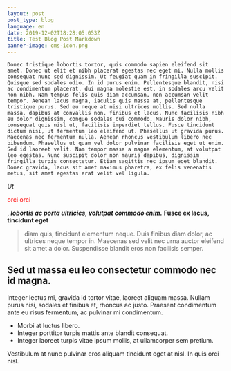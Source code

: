 ```yaml
---
layout: post
post_type: blog
language: en
date: 2019-12-02T18:28:05.053Z
title: Test Blog Post Markdown
banner-image: cms-icon.png
---
```

`Donec tristique lobortis tortor, quis commodo sapien eleifend sit amet. Donec ut elit et nibh placerat egestas nec eget mi. Nulla mollis consequat nunc sed dignissim. Ut feugiat quam in fringilla suscipit. Quisque sed sodales odio. In id purus enim. Pellentesque blandit, nisi ac condimentum placerat, dui magna molestie est, in sodales arcu velit non nibh. Nam tempus felis quis diam accumsan, non accumsan velit tempor. Aenean lacus magna, iaculis quis massa at, pellentesque tristique purus. Sed eu neque at nisi ultrices mollis. Sed nulla massa, dapibus at convallis non, finibus et lacus. Nunc facilisis nibh eu dolor dignissim, congue sodales dui commodo. Mauris dolor nibh, consequat quis nisl ut, facilisis imperdiet tellus. Fusce tincidunt dictum nisi, ut fermentum leo eleifend ut.
Phasellus ut gravida purus. Maecenas nec fermentum nulla. Aenean rhoncus vestibulum libero nec bibendum. Phasellus ut quam vel dolor pulvinar facilisis eget ut enim. Sed id laoreet velit. Nam tempor massa a magna elementum, at volutpat leo egestas. Nunc suscipit dolor non mauris dapibus, dignissim fringilla turpis consectetur. Etiam sagittis nec ipsum eget blandit. Donec gravida, lacus sit amet maximus pharetra, ex felis venenatis metus, sit amet egestas erat velit vel ligula.`

_Ut_ <p style="color: red">orci orci</p>, ___lobortis ac porta ultricies, volutpat commodo enim.___ __Fusce ex lacus, tincidunt eget__
> diam quis, tincidunt elementum neque. Duis finibus diam dolor, ac ultrices neque tempor in. Maecenas sed velit nec urna auctor eleifend sit amet a dolor. Suspendisse blandit eros non facilisis semper. 

## Sed ut massa eu leo consectetur commodo nec id magna. 

Integer lectus mi, gravida id tortor vitae, laoreet aliquam massa. Nullam purus nisi, sodales et finibus et, rhoncus ac justo. Praesent condimentum ante eu risus fermentum, ac pulvinar mi condimentum. 
- Morbi at luctus libero. 
- Integer porttitor turpis mattis ante blandit consequat. 
- Integer laoreet turpis vitae ipsum mollis, at ullamcorper sem pretium. 

Vestibulum at nunc pulvinar eros aliquam tincidunt eget at nisl. In quis orci nisl.
